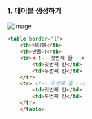 ### 1. 테이블 생성하기
![image](https://user-images.githubusercontent.com/63652571/168719081-ce650e75-66bf-4376-a8ef-725d162001b4.png)
```html
<table border="1">
	<th>테이블</th>
	<th>만들기</th>
	<tr>< !-- 첫번째 줄 -->
	    <td>첫번째 칸</td>
	    <td>두번째 칸</td>
	</tr> 
	<tr> <!-- 두번째 줄 -->
	    <td>첫번째 칸</td>
	    <td>두번째 칸</td>
	</tr>
    </table>
```
